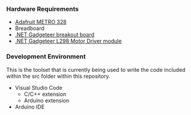 ### Hardware Requirements
- [Adafruit METRO 328](https://www.adafruit.com/product/2488)
- Breadboard
- [.NET Gadgeteer breakout board](http://old.ghielectronics.com/catalog/product/405)
- [.NET Gadgeteer L298 Motor Driver module](http://old.ghielectronics.com/catalog/product/315)


### Development Environment
This is the toolset that is currently being used to write the code included within the src folder within this repository.
- Visual Studio Code
  - C/C++ extension
  - Arduino extension
- Arduino IDE
